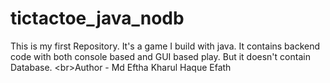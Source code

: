 # tictactoe_java_nodb
This is my first Repository. It's a game I build with java. It contains backend code with both console based and GUI based play. But it doesn't contain Database. &lt;br>Author - Md Eftha Kharul Haque Efath
